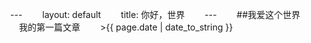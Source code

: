 　---
　　layout: default
　　title: 你好，世界
　　---
　　##我爱这个世界
　　我的第一篇文章
　　>{{ page.date | date_to_string }}
